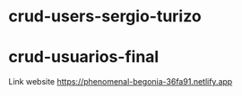 # crud-users-sergio-turizo
# crud-usuarios-final

Link website https://phenomenal-begonia-36fa91.netlify.app
